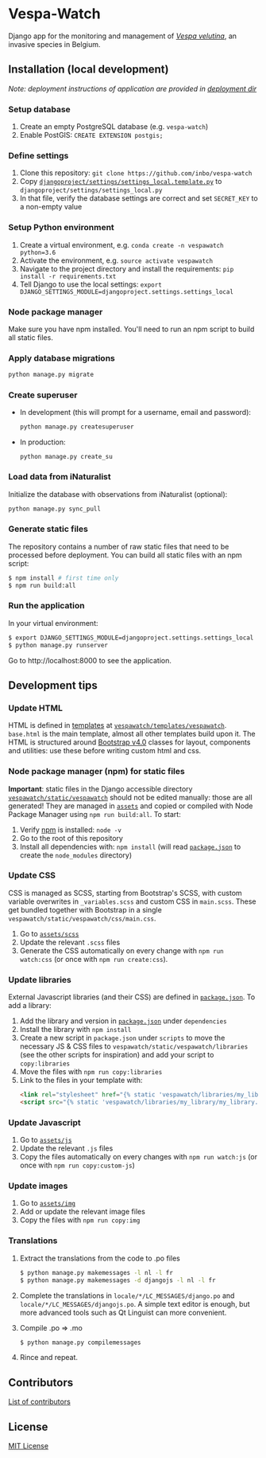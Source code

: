 # Vespa-Watch

Django app for the monitoring and management of [_Vespa velutina_](https://www.inaturalist.org/taxa/119019-Vespa-velutina), an invasive species in Belgium.

## Installation (local development)

_Note: deployment instructions of application are provided in [deployment dir](https://github.com/inbo/vespa-watch/blob/master/deployment/setup.md)_

### Setup database

1. Create an empty PostgreSQL database (e.g. `vespa-watch`)
2. Enable PostGIS: `CREATE EXTENSION postgis;`

### Define settings

1. Clone this repository: `git clone https://github.com/inbo/vespa-watch`
2. Copy [`djangoproject/settings/settings_local.template.py`](djangoproject/settings/settings_local.template.py) to `djangoproject/settings/settings_local.py`
3. In that file, verify the database settings are correct and set `SECRET_KEY` to a non-empty value

### Setup Python environment

1. Create a virtual environment, e.g. `conda create -n vespawatch python=3.6`
2. Activate the environment, e.g. `source activate vespawatch`
3. Navigate to the project directory and install the requirements: `pip install -r requirements.txt`
4. Tell Django to use the local settings: `export DJANGO_SETTINGS_MODULE=djangoproject.settings.settings_local`

### Node package manager

Make sure you have npm installed. You'll need to run an npm script to build
all static files.

### Apply database migrations

```bash
python manage.py migrate
```

### Create superuser

* In development (this will prompt for a username, email and password):

    ```bash
    python manage.py createsuperuser
    ```

* In production:

    ```
    python manage.py create_su
    ```

### Load data from iNaturalist

Initialize the database with observations from iNaturalist (optional):

```bash
python manage.py sync_pull
```

### Generate static files

The repository contains a number of raw static files that need to be processed
before deployment. You can build all static files with an npm script:

```bash
$ npm install # first time only
$ npm run build:all
```

### Run the application

In your virtual environment:

```bash
$ export DJANGO_SETTINGS_MODULE=djangoproject.settings.settings_local
$ python manage.py runserver
```

Go to http://localhost:8000 to see the application.

## Development tips

### Update HTML

HTML is defined in [templates](https://docs.djangoproject.com/en/2.1/topics/templates/) at [`vespawatch/templates/vespawatch`](vespawatch/templates/vespawatch). `base.html` is the main template, almost all other templates build upon it. The HTML is structured around [Bootstrap v4.0](https://getbootstrap.com/docs/4.0/getting-started/introduction/) classes for layout, components and utilities: use these before writing custom html and css.

### Node package manager (npm) for static files

**Important**: static files in the Django accessible directory [`vespawatch/static/vespawatch`](vespawatch/static/vespawatch) should not be edited manually: those are all generated! They are managed in [`assets`](assets) and copied or compiled with Node Package Manager using `npm run build:all`. To start:

1. Verify [npm](https://www.npmjs.com/get-npm) is installed: `node -v`
2. Go to the root of this repository
2. Install all dependencies with: `npm install` (will read [`package.json`](package.json) to create the `node_modules` directory)

### Update CSS

CSS is managed as SCSS, starting from Bootstrap's SCSS, with custom variable overwrites in `_variables.scss` and custom CSS in `main.scss`. These get bundled together with Bootstrap in a single `vespawatch/static/vespawatch/css/main.css`.

1. Go to [`assets/scss`](assets/scss)
2. Update the relevant `.scss` files
3. Generate the CSS automatically on every change with `npm run watch:css` (or once with `npm run create:css`).

### Update libraries

External Javascript libraries (and their CSS) are defined in [`package.json`](package.json). To add a library:

1. Add the library and version in [`package.json`](package.json) under `dependencies` 
2. Install the library with `npm install`
3. Create a new script in `package.json` under `scripts` to move the necessary JS & CSS files to `vespawatch/static/vespawatch/libraries` (see the other scripts for inspiration) and add your script to `copy:libraries`
4. Move the files with `npm run copy:libraries`
5. Link to the files in your template with:
    ```html
    <link rel="stylesheet" href="{% static 'vespawatch/libraries/my_library/my_library.min.css' %}">
    <script src="{% static 'vespawatch/libraries/my_library/my_library.min.js' %}"></script>
    ```
    
### Update Javascript

1. Go to [`assets/js`](assets/js)
2. Update the relevant `.js` files
3. Copy the files automatically on every changes with `npm run watch:js` (or once with `npm run copy:custom-js`)

### Update images

1. Go to [`assets/img`](assets/img)
2. Add or update the relevant image files
3. Copy the files with `npm run copy:img`

### Translations

1. Extract the translations from the code to .po files

   ```bash
   $ python manage.py makemessages -l nl -l fr
   $ python manage.py makemessages -d djangojs -l nl -l fr
   ```
2. Complete the translations in `locale/*/LC_MESSAGES/django.po` and `locale/*/LC_MESSAGES/djangojs.po`. A simple text editor is enough, but more advanced tools such as Qt Linguist can more convenient.

3. Compile .po => .mo
    ```bash
    $ python manage.py compilemessages
    ```
4. Rince and repeat.    

## Contributors

[List of contributors](https://github.com/inbo/vespa-watch/contributors)

## License

[MIT License](https://github.com/inbo/vespa-watch/blob/master/LICENSE)
